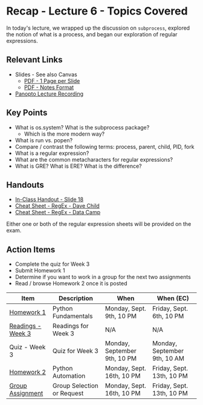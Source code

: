 # Recap - Lecture 6 - Topics Covered

In today's lecture, we wrapped up the discussion on `subprocess`, explored the notion of what is a process, and began our exploration of regular expressions.

## Relevant Links

* Slides - See also Canvas
   * [PDF - 1 Page per Slide](https://canvas.nd.edu/files/3954428/download?download_frd=1)
   * [PDF - Notes Format](https://canvas.nd.edu/files/3954427/download?download_frd=1)
* [Panopto Lecture Recording](https://notredame.hosted.panopto.com/Panopto/Pages/Viewer.aspx?id=ca6658b2-7f4f-4503-b2bb-b1e601128ebf)

## Key Points

* What is os.system? What is the subprocess package?
   * Which is the more modern way?
* What is run vs. popen?
* Compare / contrast the following terms: process, parent, child, PID, fork
* What is a regular expression?
* What are the common metacharacters for regular expressions?
* What is GRE? What is ERE? What is the difference?

## Handouts

* [In-Class Handout - Slide 18](./Lecture-06-Handout.pdf)
* [Cheat Sheet - RegEx - Dave Child](./DataCamp-RegularExpressions.pdf)
* [Cheat Sheet - RegEx - Data Camp](./DataCamp-RegularExpressions.pdf)

Either one or both of the regular expression sheets will be provided on the exam.

## Action Items

* Complete the quiz for Week 3
* Submit Homework 1
* Determine if you want to work in a group for the next two assignments
* Read / browse Homework 2 once it is posted

| **Item** | **Description** | **When** | **When (EC)** |
|---|---|---|---|
| [Homework 1](../../hw/hw01/README.md) | Python Fundamentals | Monday, Sept. 9th, 10 PM | Friday, Sept. 6th, 10 PM | 
| [Readings - Week 3](../../readings/readings-week02.md) | Readings for Week 3 | N/A | N/A | 
| Quiz - Week 3 | Quiz for Week 3 | Monday, September 9th, 10 PM | Monday, September 9th, 10 AM |
| [Homework 2](../../hw/hw02/README.md) | Python Automation | Monday, Sept. 16th, 10 PM | Friday, Sept. 13th, 10 PM | 
| [Group Assignment](https://canvas.nd.edu/courses/99306/assignments/305521) | Group Selection or Request | Monday, Sept. 16th, 10 PM | Friday, Sept. 13th, 10 PM |  